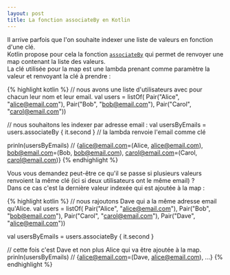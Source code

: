 ```yaml
---
layout: post
title: La fonction associateBy en Kotlin
---
```


Il arrive parfois que l'on souhaite indexer une liste de valeurs en fonction d'une clé.  
Kotlin propose pour cela la fonction [`associateBy`](https://kotlinlang.org/api/latest/jvm/stdlib/kotlin.sequences/associate-by.html) qui permet de renvoyer une map contenant la liste des valeurs.  
La clé utilisée pour la map est une lambda prenant comme paramètre la valeur et renvoyant la clé à prendre :

{% highlight kotlin %}
// nous avons une liste d'utilisateurs avec pour chacun leur nom et leur email.
val users = listOf(
        Pair("Alice", "alice@email.com"),
        Pair("Bob", "bob@email.com"),
        Pair("Carol", "carol@email.com"))

// nous souhaitons les indexer par adresse email :
val usersByEmails = users.associateBy { it.second } // la lambda renvoie l'email comme clé

prinln(usersByEmails)
// {alice@email.com=(Alice, alice@email.com), bob@email.com=(Bob, bob@email.com), carol@email.com=(Carol, carol@email.com)}
{% endhighlight %}

Vous vous demandez peut-être ce qu'il se passe si plusieurs valeurs renvoient la même clé (ici si deux utilisateurs ont le même email) ?  
Dans ce cas c'est la dernière valeur indexée qui est ajoutée à la map :

{% highlight kotlin %}
// nous rajoutons Dave qui a la même adresse email qu'Alice.
val users = listOf(
        Pair("Alice", "alice@email.com"),
        Pair("Bob", "bob@email.com"),
        Pair("Carol", "carol@email.com"),
        Pair("Dave", "alice@email.com"))

val usersByEmails = users.associateBy { it.second }

// cette fois c'est Dave et non plus Alice qui va être ajoutée à la map.
prinln(usersByEmails)
// {alice@email.com=(Dave, alice@email.com), ...}
{% endhighlight %}
